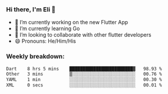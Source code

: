 ### Hi there, I'm Eli 👋
- 🔭 I’m currently working on the new Flutter App
- 🌱 I’m currently learning Go
- 🦄 I’m looking to collaborate with other flutter developers
- 😄 Pronouns: He/Him/His

### Weekly breakdown:
<!--START_SECTION:waka-->

```txt
Dart    8 hrs 5 mins    ████████████████████████▓   98.93 %
Other   3 mins          ▒░░░░░░░░░░░░░░░░░░░░░░░░   00.76 %
YAML    1 min           ░░░░░░░░░░░░░░░░░░░░░░░░░   00.30 %
XML     0 secs          ░░░░░░░░░░░░░░░░░░░░░░░░░   00.01 %
```

<!--END_SECTION:waka-->
